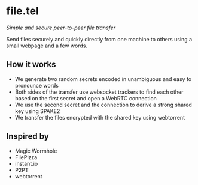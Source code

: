 # file.tel
<!-- TODO: phone logo -->
*Simple and secure peer-to-peer file transfer*

Send files securely and quickly directly from one machine to others using a small webpage and a few words.

## How it works

* We generate two random secrets encoded in unambiguous and easy to pronounce words
* Both sides of the transfer use websocket trackers to find each other based on the first secret and open a WebRTC connection
* We use the second secret and the connection to derive a strong shared key using SPAKE2
* We transfer the files encrypted with the shared key using webtorrent

## Inspired by

* Magic Wormhole
* FilePizza
* instant.io
* P2PT
* webtorrent
